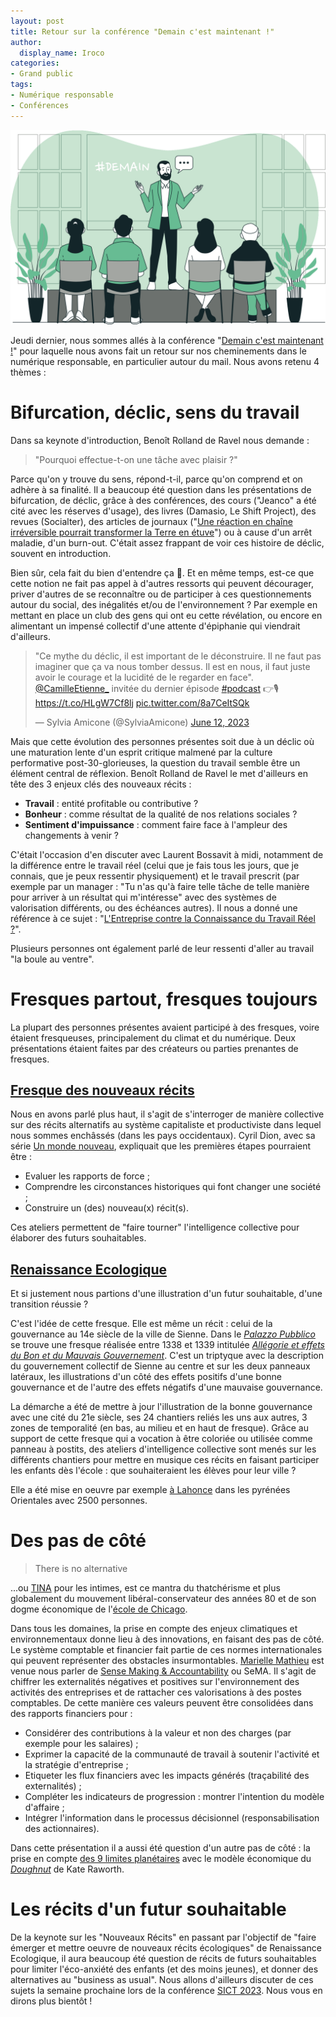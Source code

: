 ```yaml
---
layout: post
title: Retour sur la conférence "Demain c'est maintenant !"
author:
  display_name: Iroco
categories:
- Grand public
tags:
- Numérique responsable
- Conférences
---
```


![Illustration de l'article](/images/demain-maintenant/Demain_speker.png)

Jeudi dernier, nous sommes allés à la conférence "[Demain c'est maintenant !](https://www.demain-maintenant.fr/)" pour laquelle nous avons fait un retour sur nos cheminements dans le numérique responsable, en particulier autour du mail. Nous avons retenu 4 thèmes :

# Bifurcation, déclic, sens du travail

Dans sa keynote d'introduction, Benoît Rolland de Ravel nous demande :

> "Pourquoi effectue-t-on une tâche avec plaisir ?"

Parce qu'on y trouve du sens, répond-t-il, parce qu'on comprend et on adhère à sa finalité. Il a beaucoup été question dans les présentations de bifurcation, de déclic, grâce à des conférences, des cours ("Jeanco" a été cité avec les réserves d'usage), des livres (Damasio, Le Shift Project), des revues (Socialter), des articles de journaux ("[Une réaction en chaîne irréversible pourrait transformer la Terre en étuve](https://www.20minutes.fr/planete/2318199-20180807-reaction-chaine-irreversible-pourrait-transformer-terre-etuve)") ou à cause d'un arrêt maladie, d'un burn-out. C'était assez frappant de voir ces histoire de déclic, souvent en introduction.

Bien sûr, cela fait du bien d'entendre ça 🤗. Et en même temps, est-ce que cette notion ne fait pas appel à d'autres ressorts qui peuvent décourager, priver d'autres de se reconnaître ou de participer à ces questionnements autour du social, des inégalités et/ou de l'environnement ? Par exemple en mettant en place un club des gens qui ont eu cette révélation, ou encore en alimentant un impensé collectif d'une attente d'épiphanie qui viendrait d'ailleurs.

<blockquote class="twitter-tweet"><p lang="fr" dir="ltr">&quot;Ce mythe du déclic, il est important de le déconstruire. Il ne faut pas imaginer que ça va nous tomber dessus. Il est en nous, il faut juste avoir le courage et la lucidité de le regarder en face&quot;. <a href="https://twitter.com/CamilleEtienne_?ref_src=twsrc%5Etfw">@CamilleEtienne_</a> invitée du dernier épisode <a href="https://twitter.com/hashtag/podcast?src=hash&amp;ref_src=twsrc%5Etfw">#podcast</a> 👉🎙️<a href="https://t.co/HLgW7Cf8lj">https://t.co/HLgW7Cf8lj</a> <a href="https://t.co/8a7CeItSQk">pic.twitter.com/8a7CeItSQk</a></p>&mdash; Sylvia Amicone (@SylviaAmicone) <a href="https://twitter.com/SylviaAmicone/status/1668149345294643200?ref_src=twsrc%5Etfw">June 12, 2023</a></blockquote> <script async src="https://platform.twitter.com/widgets.js" charset="utf-8"></script>

Mais que cette évolution des personnes présentes soit due à un déclic où une maturation lente d'un esprit critique malmené par la culture performative post-30-glorieuses, la question du travail semble être un élément central de réflexion. Benoît Rolland de Ravel le met d'ailleurs en tête des 3 enjeux clés des nouveaux récits :

- **Travail** : entité profitable ou contributive ?
- **Bonheur** : comme résultat de la qualité de nos relations sociales ?
- **Sentiment d'impuissance** : comment faire face à l'ampleur des changements à venir ?

C'était l'occasion d'en discuter avec Laurent Bossavit à midi, notamment de la différence entre le travail réel (celui que je fais tous les jours, que je connais, que je peux ressentir physiquement) et le travail prescrit (par exemple par un manager : "Tu n'as qu'à faire telle tâche de telle manière pour arriver à un résultat qui m'intéresse" avec des systèmes de valorisation différents, ou des échéances autres). Il nous a donné une référence à ce sujet : "[L'Entreprise contre la Connaissance du Travail Réel ?](https://www.editions-harmattan.fr/livre-l_entreprise_contre_la_connaissance_du_travail_reel_l_humain_d_abord_ou_le_syndrome_du_sacrifie_en_premier_ibrahima_fall-9782140319990-76174.html)".

Plusieurs personnes ont également parlé de leur ressenti d'aller au travail "la boule au ventre".

# Fresques partout, fresques toujours

La plupart des personnes présentes avaient participé à des fresques, voire étaient fresqueuses, principalement du climat et du numérique. Deux présentations étaient faites par des créateurs ou parties prenantes de fresques.

## [Fresque des nouveaux récits](https://www.fresquedesnouveauxrecits.org/)

Nous en avons parlé plus haut, il s'agit de s'interroger de manière collective sur des récits alternatifs au système capitaliste et productiviste dans lequel nous sommes enchâssés (dans les pays occidentaux). Cyril Dion, avec sa série [Un monde nouveau](https://www.francetvinfo.fr/partenariats/serie-un-monde-nouveau-la-serie-arte-de-cyril-dion-le-15-novembre-a_5476407.html), expliquait que les premières étapes pourraient être :

* Evaluer les rapports de force ;
* Comprendre les circonstances historiques qui font changer une société ;
* Construire un (des) nouveau(x) récit(s).

Ces ateliers permettent de "faire tourner" l'intelligence collective pour élaborer des futurs souhaitables.

## [Renaissance Ecologique](https://www.renaissanceecologique.fr/)  

Et si justement nous partions d'une illustration d'un futur souhaitable, d'une transition réussie ?

C'est l'idée de cette fresque. Elle est même un récit : celui de la gouvernance au 14e siècle de la ville de Sienne. Dans le [*Palazzo Pubblico*](https://fr.wikipedia.org/wiki/Palazzo_Pubblico_(Sienne))  se trouve une fresque réalisée entre 1338 et 1339 intitulée [*Allégorie et effets du Bon et du Mauvais Gouvernement*](https://fr.wikipedia.org/wiki/All%C3%A9gorie_et_effets_du_Bon_et_du_Mauvais_Gouvernement). C'est un triptyque avec la description du gouvernement collectif de Sienne au centre et sur les deux panneaux latéraux, les illustrations d'un côté des effets positifs d'une bonne gouvernance et de l'autre des effets négatifs d'une mauvaise gouvernance.

La démarche a été de mettre à jour l'illustration de la bonne gouvernance avec une cité du 21e siècle, ses 24 chantiers reliés les uns aux autres, 3 zones de temporalité (en bas, au milieu et en haut de fresque). Grâce au support de cette fresque qui a vocation à être coloriée ou utilisée comme panneau à postits, des ateliers d'intelligence collective sont menés sur les différents chantiers pour mettre en musique ces récits en faisant participer les enfants dès l'école : que souhaiteraient les élèves pour leur ville ?

Elle a été mise en oeuvre par exemple [à Lahonce](https://www.sudouest.fr/pyrenees-atlantiques/pyrenees-atlantiques/lahonce/lahonce-la-fresque-de-la-renaissance-ecologique-en-support-d-echanges-et-d-actions-futures-15373561.php) dans les pyrénées Orientales avec 2500 personnes.

# Des pas de côté

> There is no alternative

...ou [TINA](https://en.wikipedia.org/wiki/There_is_no_alternative) pour les intimes, est ce mantra du thatchérisme et plus globalement du mouvement libéral-conservateur des années 80 et de son dogme économique de l'[école de Chicago](https://en.wikipedia.org/wiki/Chicago_school_of_economics).

Dans tous les domaines, la prise en compte des enjeux climatiques et environnementaux donne lieu à des innovations, en faisant des pas de côté. Le système comptable et financier fait partie de ces normes internationales qui peuvent représenter des obstacles insurmontables. [Marielle Mathieu](https://revuefrancaisedecomptabilite.fr/fiche-auteur/mathieu-marielle/) est venue nous parler de [Sense Making & Accountability](https://positivebusiness.parisnanterre.fr/finance-et-comptabilite-positive/) ou SeMA. Il s'agit de chiffrer les externalités négatives et positives sur l'environnement des activités des entreprises et de rattacher ces valorisations à des postes comptables. De cette manière ces valeurs peuvent être consolidées dans des rapports financiers pour :

* Considérer des contributions à la valeur et non des charges (par exemple pour les salaires) ;
* Exprimer la capacité de la communauté de travail à soutenir l'activité et la stratégie d'entreprise ;
* Etiqueter les flux financiers avec les impacts générés (traçabilité des externalités) ;
* Compléter les indicateurs de progression : montrer l'intention du modèle d'affaire ;
* Intégrer l'information dans le processus décisionnel (responsabilisation des actionnaires).

Dans cette présentation il a aussi été question d'un autre pas de côté : la prise en compte [des 9 limites planétaires](https://fr.wikipedia.org/wiki/Limites_plan%C3%A9taires) avec  le modèle économique du [*Doughnut*](https://fr.wikipedia.org/wiki/Doughnut_(mod%C3%A8le_%C3%A9conomique)) de Kate Raworth.

# Les récits d'un futur souhaitable

De la keynote sur les "Nouveaux Récits" en passant par l'objectif de "faire émerger et mettre oeuvre de nouveaux récits écologiques" de Renaissance Ecologique, il aura beaucoup été question de récits de futurs souhaitables pour limiter l'éco-anxiété des enfants (et des moins jeunes), et donner des alternatives au "business as usual". Nous allons d'ailleurs discuter de ces sujets la semaine prochaine lors de la conférence [SICT 2023](https://www.sictdoctoralschool.com/program-2023). Nous vous en dirons plus bientôt !
